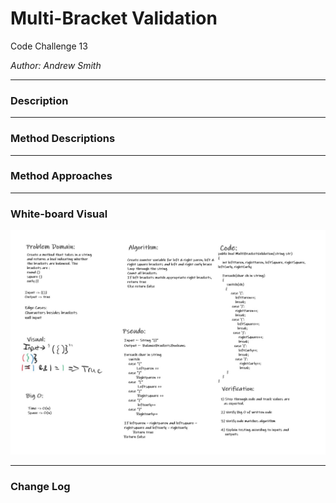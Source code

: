 # Multi-Bracket Validation

Code Challenge 13

*Author: Andrew Smith*

---
### Description


---

### Method Descriptions



---

### Method Approaches


---

### White-board Visual

![whiteboard](../../assets/multiBracketValidationWB.jpg)

---

### Change Log


